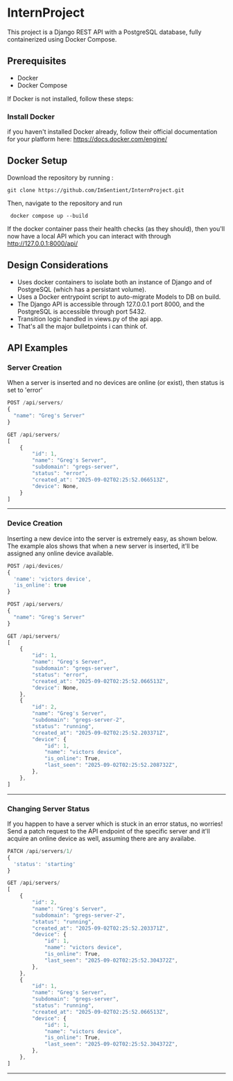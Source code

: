 # InternProject

This project is a Django REST API with a PostgreSQL database, fully containerized using Docker Compose.

## Prerequisites

- Docker  
- Docker Compose  

If Docker is not installed, follow these steps:

### Install Docker
if you haven't installed Docker already, follow their official documentation for your platform here: https://docs.docker.com/engine/



## Docker Setup
Download the repository by running :

```
git clone https://github.com/ImSentient/InternProject.git
```

Then, navigate to the repository and run


```
 docker compose up --build

```


If the docker container pass their health checks (as they should), then you'll now have a local API which you can interact with through http://127.0.0.1:8000/api/

## Design Considerations

- Uses docker containers to isolate both an instance of Django and of PostgreSQL (which has a persistant volume).
- Uses a Docker entrypoint script to auto-migrate Models to DB on build. 
- The Django API is accessible through 127.0.0.1 port 8000, and the PostgreSQL is accessible through port 5432. 
- Transition logic handled in views.py of the api app.
- That's all the major bulletpoints i can think of.

## API Examples
### Server Creation


When a server is inserted and no devices are online (or exist), then status is set to 'error'
```js
POST /api/servers/
{
  "name": "Greg's Server"
}

GET /api/servers/
[
    {
        "id": 1,
        "name": "Greg's Server",
        "subdomain": "gregs-server",
        "status": "error",
        "created_at": "2025-09-02T02:25:52.066513Z",
        "device": None,
    }
]
```
---
### Device Creation

Inserting a new device into the server is extremely easy, as shown below. The example alos shows that when a new server is inserted, it'll be assigned any online device available.
```js
POST /api/devices/
{
  'name': 'victors device', 
  'is_online': true
}

POST /api/servers/
{
  "name": "Greg's Server"
}

GET /api/servers/
[
    {
        "id": 1,
        "name": "Greg's Server",
        "subdomain": "gregs-server",
        "status": "error",
        "created_at": "2025-09-02T02:25:52.066513Z",
        "device": None,
    },
    {
        "id": 2,
        "name": "Greg's Server",
        "subdomain": "gregs-server-2",
        "status": "running",
        "created_at": "2025-09-02T02:25:52.203371Z",
        "device": {
            "id": 1,
            "name": "victors device",
            "is_online": True,
            "last_seen": "2025-09-02T02:25:52.208732Z",
        },
    },
]
```
---
### Changing Server Status
If you happen to have a server which is stuck in an error status, no worries! Send a patch request to the API endpoint of the specific server and it'll acquire an online device as well, assuming there are any availabe.
```js
PATCH /api/servers/1/
{
  'status': 'starting'
}

GET /api/servers/
[
    {
        "id": 2,
        "name": "Greg's Server",
        "subdomain": "gregs-server-2",
        "status": "running",
        "created_at": "2025-09-02T02:25:52.203371Z",
        "device": {
            "id": 1,
            "name": "victors device",
            "is_online": True,
            "last_seen": "2025-09-02T02:25:52.304372Z",
        },
    },
    {
        "id": 1,
        "name": "Greg's Server",
        "subdomain": "gregs-server",
        "status": "running",
        "created_at": "2025-09-02T02:25:52.066513Z",
        "device": {
            "id": 1,
            "name": "victors device",
            "is_online": True,
            "last_seen": "2025-09-02T02:25:52.304372Z",
        },
    },
]
```
---